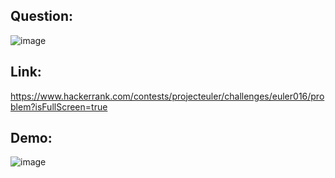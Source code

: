 ## Question: 
![image](https://github.com/DaRkAnon1mous/Hackerrank_ProjectEuler/assets/86824571/95db9a80-ce92-485b-9213-254753505c98)


## Link:
https://www.hackerrank.com/contests/projecteuler/challenges/euler016/problem?isFullScreen=true

## Demo:
![image](https://github.com/DaRkAnon1mous/Hackerrank_ProjectEuler/assets/86824571/9723a0a7-25a4-4e2b-8565-94fdc2be1391)
